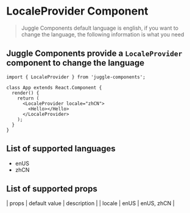 # LocaleProvider Component

> Juggle Components default language is english,
> if you want to change the language,
> the following information is what you need

## Juggle Components provide a `LocaleProvider` component to change the language

```JSX
import { LocaleProvider } from 'juggle-components';

class App extends React.Component {
  render() {
    return (
      <LocaleProvider locale="zhCN">
        <Hello></Hello>
      </LocaleProvider>
    );
  }
}
```

## List of supported languages

* enUS
* zhCN

## List of supported props

| props      | default value      | description                        |
| locale     | enUS               | enUS, zhCN                         |
